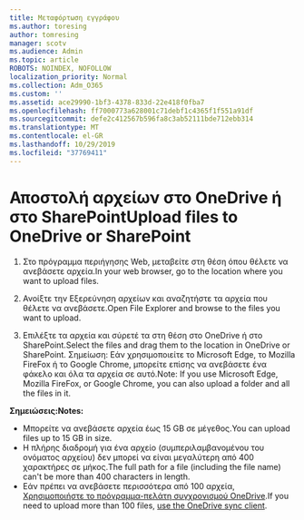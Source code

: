 ```yaml
---
title: Μεταφόρτωση εγγράφου
ms.author: toresing
author: tomresing
manager: scotv
ms.audience: Admin
ms.topic: article
ROBOTS: NOINDEX, NOFOLLOW
localization_priority: Normal
ms.collection: Adm_O365
ms.custom: ''
ms.assetid: ace29990-1bf3-4378-833d-22e418f0fba7
ms.openlocfilehash: ff7000773a628001c71debf1c4365f1f551a91df
ms.sourcegitcommit: defe2c412567b596fa8c3ab52111bde712ebb314
ms.translationtype: MT
ms.contentlocale: el-GR
ms.lasthandoff: 10/29/2019
ms.locfileid: "37769411"
---
```

# <a name="upload-files-to-onedrive-or-sharepoint"></a><span data-ttu-id="88ca3-102">Αποστολή αρχείων στο OneDrive ή στο SharePoint</span><span class="sxs-lookup"><span data-stu-id="88ca3-102">Upload files to OneDrive or SharePoint</span></span>

1. <span data-ttu-id="88ca3-103">Στο πρόγραμμα περιήγησης Web, μεταβείτε στη θέση όπου θέλετε να ανεβάσετε αρχεία.</span><span class="sxs-lookup"><span data-stu-id="88ca3-103">In your web browser, go to the location where you want to upload files.</span></span>
    
2. <span data-ttu-id="88ca3-104">Ανοίξτε την Εξερεύνηση αρχείων και αναζητήστε τα αρχεία που θέλετε να ανεβάσετε.</span><span class="sxs-lookup"><span data-stu-id="88ca3-104">Open File Explorer and browse to the files you want to upload.</span></span>
    
3. <span data-ttu-id="88ca3-105">Επιλέξτε τα αρχεία και σύρετέ τα στη θέση στο OneDrive ή στο SharePoint.</span><span class="sxs-lookup"><span data-stu-id="88ca3-105">Select the files and drag them to the location in OneDrive or SharePoint.</span></span> <span data-ttu-id="88ca3-106">Σημείωση: Εάν χρησιμοποιείτε το Microsoft Edge, το Mozilla FireFox ή το Google Chrome, μπορείτε επίσης να ανεβάσετε ένα φάκελο και όλα τα αρχεία σε αυτό.</span><span class="sxs-lookup"><span data-stu-id="88ca3-106">Note: If you use Microsoft Edge, Mozilla FireFox, or Google Chrome, you can also upload a folder and all the files in it.</span></span>
    
<span data-ttu-id="88ca3-107">**Σημειώσεις:**</span><span class="sxs-lookup"><span data-stu-id="88ca3-107">**Notes:**</span></span>

- <span data-ttu-id="88ca3-108">Μπορείτε να ανεβάσετε αρχεία έως 15 GB σε μέγεθος.</span><span class="sxs-lookup"><span data-stu-id="88ca3-108">You can upload files up to 15 GB in size.</span></span> 
- <span data-ttu-id="88ca3-109">Η πλήρης διαδρομή για ένα αρχείο (συμπεριλαμβανομένου του ονόματος αρχείου) δεν μπορεί να είναι μεγαλύτερη από 400 χαρακτήρες σε μήκος.</span><span class="sxs-lookup"><span data-stu-id="88ca3-109">The full path for a file (including the file name) can't be more than 400 characters in length.</span></span> 
- <span data-ttu-id="88ca3-110">Εάν πρέπει να ανεβάσετε περισσότερα από 100 αρχεία, [Χρησιμοποιήστε το πρόγραμμα-πελάτη συγχρονισμού OneDrive](https://go.microsoft.com/fwlink/?linkid=866427).</span><span class="sxs-lookup"><span data-stu-id="88ca3-110">If you need to upload more than 100 files, [use the OneDrive sync client](https://go.microsoft.com/fwlink/?linkid=866427).</span></span> 
  

